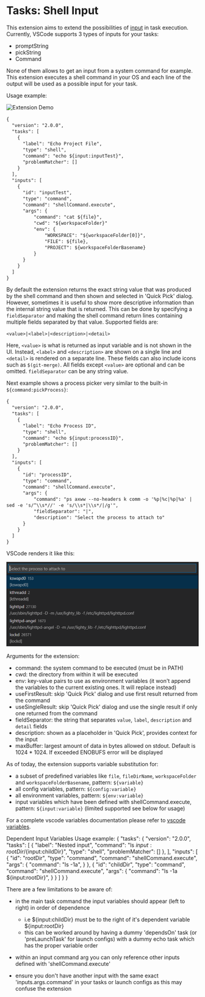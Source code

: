 # Tasks: Shell Input

This extension aims to extend the possibilities of [input](https://code.visualstudio.com/docs/editor/variables-reference#_input-variables) in task execution. Currently, VSCode supports 3 types of inputs for your tasks: 
* promptString
* pickString
* Command

None of them allows to get an input from a system command for example. This extension executes a shell command in your OS and each line of the output will be used as a possible input for your task.

Usage example: 

![Extension Demo](https://github.com/augustocdias/vscode-shell-command/raw/master/demo.gif)

```
{
  "version": "2.0.0",
  "tasks": [
    {
      "label": "Echo Project File",
      "type": "shell",
      "command": "echo ${input:inputTest}",
      "problemMatcher": []
    }
  ],
  "inputs": [
    {
      "id": "inputTest",
      "type": "command",
      "command": "shellCommand.execute",
      "args": {
          "command": "cat ${file}",
          "cwd": "${workspaceFolder}"
          "env": {
              "WORKSPACE": "${workspaceFolder[0]}",
              "FILE": ${file},
              "PROJECT": ${workspaceFolderBasename}
          }
      }
    }
  ]
}
```

By default the extension returns the exact string value that was produced by the shell command and then shown and selected in 'Quick Pick' dialog. However, sometimes it is useful to show more descriptive information than the internal string value that is returned. This can be done by specifying a `fieldSeparator` and making the shell command return lines containing multiple fields separated by that value. Supported fields are:

```
<value>|<label>|<description>|<detail>
```

Here, `<value>` is what is returned as input variable and is not shown in the UI. Instead, `<label>` and `<description>` are shown on a single line and `<detail>` is rendered on a separate line. These fields can also include icons such as `$(git-merge)`. All fields except `<value>` are optional and can be omitted. `fieldSeparator` can be any string value.

Next example shows a process picker very similar to the built-in `${command:pickProcess}`:

```
{
  "version": "2.0.0",
  "tasks": [
    {
      "label": "Echo Process ID",
      "type": "shell",
      "command": "echo ${input:processID}",
      "problemMatcher": []
    }
  ],
  "inputs": [
    {
      "id": "processID",
      "type": "command",
      "command": "shellCommand.execute",
      "args": {
          "command": "ps axww --no-headers k comm -o '%p|%c|%p|%a' | sed -e 's/^\\s*//' -e 's/\\s*|\\s*/|/g'",
          "fieldSeparator": "|",
          "description": "Select the process to attach to"
      }
    }
  ]
}
```

VSCode renders it like this:

![Process Picker](https://github.com/augustocdias/vscode-shell-command/raw/master/process-picker.png)

Arguments for the extension:
* command: the system command to be executed (must be in PATH)
* cwd: the directory from within it will be executed
* env: key-value pairs to use as environment variables (it won't append the variables to the current existing ones. It will replace instead)
* useFirstResult: skip 'Quick Pick' dialog and use first result returned from the command
* useSingleResult: skip 'Quick Pick' dialog and use the single result if only one returned from the command
* fieldSeparator: the string that separates `value`, `label`, `description` and `detail` fields
* description: shown as a placeholder in 'Quick Pick', provides context for the input
* maxBuffer: largest amount of data in bytes allowed on stdout. Default is 1024 * 1024. If exceeded ENOBUFS error will be displayed

As of today, the extension supports variable substitution for: 
* a subset of predefined variables like `file`, `fileDirName`, `workspaceFolder` and `workspaceFolderBasename`, pattern: `${variable}` 
* all config variables, pattern: `${config:variable}`
* all environment variables, pattern: `${env:variable}`
* input variables which have been defined with shellCommand.execute, pattern: `${input:variable}` (limited supported see below for usage)

For a complete vscode variables documentation please refer to [vscode variables](https://code.visualstudio.com/docs/editor/variables-reference).

Dependent Input Variables Usage example: 
{
  "tasks": {
    "version": "2.0.0",
    "tasks": [
    {
      "label": "Nested input",
      "command": "ls ${input:rootDir}/${input:childDir}",
      "type": "shell",
      "problemMatcher": []
    },
  ],
  "inputs": [
    {
      "id": "rootDir",
      "type": "command",
      "command": "shellCommand.execute",
      "args": {
          "command": "ls -1a",
      }
    },
    {
      "id": "childDir",
      "type": "command",
      "command": "shellCommand.execute",
      "args": {
          "command": "ls -1a ${input:rootDir}",
      }
    }
  ]
  }
}

There are a few limitations to be aware of:
  * in the main task command the input variables should appear (left to right) in order of dependence
    * i.e ${input:childDir} must be to the right of it's dependent variable ${input:rootDir}
    * this can be worked around by having a dummy 'dependsOn' task (or 'preLaunchTask' for launch configs) with a dummy echo task which has the proper variable order
  
  * within an input command arg you can only reference other inputs defined with 'shellCommand.execute'

  * ensure you don't have another input with the same exact 'inputs.args.command' in your tasks or launch configs as this may confuse the extension